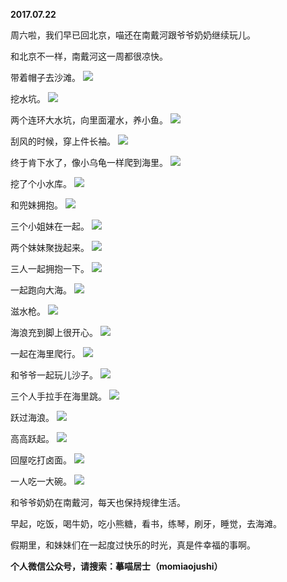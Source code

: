 
          
**2017.07.22**

周六啦，我们早已回北京，喵还在南戴河跟爷爷奶奶继续玩儿。

和北京不一样，南戴河这一周都很凉快。

带着帽子去沙滩。
![](//upload-images.jianshu.io/upload_images/51001-a1b41ec0c4be0d23.jpg)


挖水坑。
![](//upload-images.jianshu.io/upload_images/51001-686f491c78ed95c0.jpg)


两个连环大水坑，向里面灌水，养小鱼。
![](//upload-images.jianshu.io/upload_images/51001-15b315484671c74d.jpg)


刮风的时候，穿上件长袖。
![](//upload-images.jianshu.io/upload_images/51001-d868e5108c45f79d.jpg)


终于肯下水了，像小乌龟一样爬到海里。
![](//upload-images.jianshu.io/upload_images/51001-c2d4605a76d1c54a.jpg)


挖了个小水库。
![](//upload-images.jianshu.io/upload_images/51001-e89b4974f38ae345.jpg)


和兜妹拥抱。
![](//upload-images.jianshu.io/upload_images/51001-715203576844d9e6.jpg)


三个小姐妹在一起。
![](//upload-images.jianshu.io/upload_images/51001-6b24ca2053f00001.jpg)


两个妹妹聚拢起来。
![](//upload-images.jianshu.io/upload_images/51001-3a9ec73b4b5558a6.jpg)


三人一起拥抱一下。
![](//upload-images.jianshu.io/upload_images/51001-6a8f70e7c7c2e8eb.jpg)


一起跑向大海。
![](//upload-images.jianshu.io/upload_images/51001-f70ceff0dd159739.jpg)


滋水枪。
![](//upload-images.jianshu.io/upload_images/51001-07469257d03d6eab.jpg)


海浪充到脚上很开心。
![](//upload-images.jianshu.io/upload_images/51001-3a4b37538b5fefc4.jpg)


一起在海里爬行。
![](//upload-images.jianshu.io/upload_images/51001-c1fa9e0ed3519d41.jpg)


和爷爷一起玩儿沙子。
![](//upload-images.jianshu.io/upload_images/51001-990e1e962c9a0ca1.jpg)


三个人手拉手在海里跳。
![](//upload-images.jianshu.io/upload_images/51001-c3926ab8367e46ac.jpg)


跃过海浪。
![](//upload-images.jianshu.io/upload_images/51001-d92048e10c5ad905.jpg)


高高跃起。
![](//upload-images.jianshu.io/upload_images/51001-39fc93f97909db0d.jpg)


回屋吃打卤面。
![](//upload-images.jianshu.io/upload_images/51001-7fd9b0a54f0cc2b9.jpg)


一人吃一大碗。
![](//upload-images.jianshu.io/upload_images/51001-18414b9c6cda1798.jpg)


和爷爷奶奶在南戴河，每天也保持规律生活。

早起，吃饭，喝牛奶，吃小熊糖，看书，练琴，刷牙，睡觉，去海滩。

假期里，和妹妹们在一起度过快乐的时光，真是件幸福的事啊。


**个人微信公众号，请搜索：摹喵居士（momiaojushi）**

        